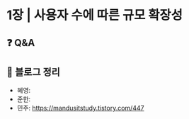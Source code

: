 # 1장 | 사용자 수에 따른 규모 확장성

## ❓ Q&A

## 📝 블로그 정리
- 혜영:
- 준한: 
- 민주: https://mandusitstudy.tistory.com/447
